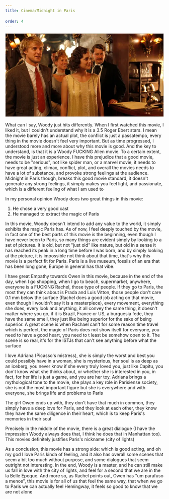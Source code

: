 ```yaml
---
title: Cinema/Midnight in Paris

order: 4
--- 
```


![alt text](image-1.png)
 
What can I say, Woody just hits differently. When I first watched this movie, I liked it, but I couldn't understand
why it is a 3.5 Roger Ebert stars. I mean the movie barely has an actual plot, the conflict is just a passatempo, every
thing in the movie doesn't feel very important. But as time progressed, I understood more and more about why this movie
is good. And the key to understand, is that it is a Woody FUCKING Allen movie. To a certain extent, the movie is just an experience.
I have this prejudice that a good movie, needs to be "serious", not like spider man, or a marvel movie, it needs to have great acting,
climax, conflict, plot, and overall the movies needs to have a lot of substance, and provoke strong feelings at the audience. Midnight in Paris though, breaks this good movie standard, it doesn't generate any strong feelings, it simply makes
you feel light, and passionate, which is a different feeling of what I am used to

In my personal opinion Woody does two great things in this movie:
1. He chose a very good cast
2. He managed to extract the magic of Paris

In this movie, Woody doesn't intend to add any value to the world, it simply exhibits the magic Paris
has. As of now, I feel deeply touched by the movie, in fact one of the best parts of this movie is the beginning, even though
I have never been to Paris, so many things are evident simply by looking to a set of pictures. It is old, but not "just old" like
nature, but old in a sense it has reached its peak in a long time before I was born, and by simply looking at the picture,
it is impossible not think about that time, that's why this movie is a perfect fit for Paris. Paris is a live museum, fossils
of an era that has been long gone, Europe in general has that vibe.

I have great Empathy towards Owen in this movie, because in the end of the day, when I go shopping, when I go to beach,
supermarket, anywhere, everyone is a FUCKING Rachel, those type of people. If they go to Paris, the most they can think about is
Prada and Luis Vitton, those people don't care 0.1 mm below the surface (Rachel does a good job acting on that movie,
even though I wouldn't say it is a masterpiece), every movement, everything she does, every look and anything, it all convey the same
thing, it doesn't matter where you go, if it is Brazil, France or US, a burguesia fede, they have the same smell, they
just like being superior for the sake of being superior. A great scene is when Rachael can't for some reason time travel
which is perfect, the magic of Paris does not show itself for everyone, you need to have a good heart, you need to t
least be somehow open to it. The scene is so real, it's for the ISTJs that can't see anything before what the surface

I love Adriana (Picasso's mistress), she is simply the worst and best you could possibly have in a woman, she is mysterious,
her soul is as deep as an iceberg, you never know if she every truly loved you, just like Capitu, you don't know what she
thinks about, or whether she is interested in you, in fact, for her life is just a game, and you are her toy. Adriana brings
a mythological tone to the movie, she plays a key role in Parisiense society, she is not the most important figure
but she is everywhere and with everyone, she brings life and problems to Paris

The girl Owen ends up with, they don't have that much in common, they simply have a deep love for Paris, and they
look at each other, they know they have the same diligence in their heart, which is to keep Paris's memories in their soul

Precisely in the middle of the movie, there is a great dialogue (I have the impression Woody always does that, I think he
does that in Manhattan too). This movies definitely justifies Paris's nickname (city of lights)

As a conclusion, this movie has a strong side: which is good acting, and oh my god I love Paris kinda of feeling,
and it also has overall some scenes that seem a bit too much without purpose, and some dialogues that seem outright not interesting.
In the end, Woody is a master, and he can still make us fall in love with the city of lights, and feel for a second that
we are in the la Belle Époque. And more so, as Rachel points out, Owen has "um parafuso a menos", this movie is for all
of us that feel the same way, that when we go to Paris we can actually feel Hemingway, it feels so good to know that we are not alone